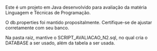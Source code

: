 

Este é um projeto em Java desenvolvido para avaliação da matéria Linguagem e Técnicas de Programação.

O db.properties foi mantido propositalmente. Certifique-se de ajustar corretamente com seu banco.

Na pasta raiz, mantive o SCRIPT_AVALIACAO_N2.sql, no qual cria o DATABASE a ser usado, além da tabela a ser usada.